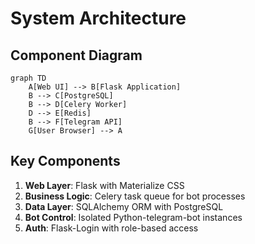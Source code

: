 # System Architecture

## Component Diagram
```mermaid
graph TD
    A[Web UI] --> B[Flask Application]
    B --> C[PostgreSQL]
    B --> D[Celery Worker]
    D --> E[Redis]
    B --> F[Telegram API]
    G[User Browser] --> A
```

## Key Components
1. **Web Layer**: Flask with Materialize CSS
2. **Business Logic**: Celery task queue for bot processes
3. **Data Layer**: SQLAlchemy ORM with PostgreSQL
4. **Bot Control**: Isolated Python-telegram-bot instances
5. **Auth**: Flask-Login with role-based access